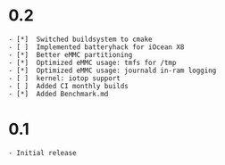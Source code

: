 # 0.2
    - [*]  Switched buildsystem to cmake
    - [ ]  Implemented batteryhack for iOcean X8
    - [*]  Better eMMC partitioning
    - [*]  Optimized eMMC usage: tmfs for /tmp
    - [*]  Optimized eMMC usage: journald in-ram logging
    - [ ]  kernel: iotop support
    - [ ]  Added CI monthly builds
    - [*]  Added Benchmark.md

# 0.1
    - Initial release
